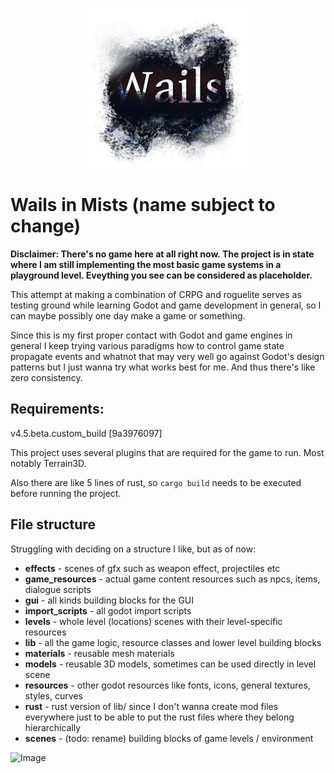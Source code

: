 <p align="center">
    <img src="https://github.com/meelkor/wails-in-mists/blob/master/readme_resources/wails_transparent_1024.png?raw=true" width=256>
</p>

# Wails in Mists (name subject to change)

**Disclaimer: There's no game here at all right now. The project is in state where I am still implementing the most basic game systems in a playground level. Eveything you see can be considered as placeholder.**

This attempt at making a combination of CRPG and roguelite serves as testing ground while learning Godot and game development in general, so I can maybe possibly one day make a game or something.

Since this is my first proper contact with Godot and game engines in general I keep trying various paradigms how to control game state propagate events and whatnot that may very well go against Godot's design patterns but I just wanna try what works best for me. And thus there's like zero consistency.

## Requirements:

v4.5.beta.custom_build [9a3976097]

This project uses several plugins that are required for the game to run. Most notably Terrain3D.

Also there are like 5 lines of rust, so `cargo build` needs to be executed before running the project.

## File structure

Struggling with deciding on a structure I like, but as of now:

* **effects** - scenes of gfx such as weapon effect, projectiles etc
* **game_resources** - actual game content resources such as npcs, items, dialogue scripts
* **gui** - all kinds building blocks for the GUI
* **import_scripts** - all godot import scripts
* **levels** - whole level (locations) scenes with their level-specific resources
* **lib** - all the game logic, resource classes and lower level building blocks
* **materials** - reusable mesh materials
* **models** - reusable 3D models, sometimes can be used directly in level scene
* **resources** - other godot resources like fonts, icons, general textures, styles, curves
* **rust** - rust version of lib/ since I don't wanna create mod files everywhere just to be able to put the rust files where they belong hierarchically
* **scenes** - (todo: rename) building blocks of game levels / environment

<img width="1920" height="1080" alt="Image" src="https://github.com/user-attachments/assets/82bce59d-ff90-4989-b492-f5f279daf175" />
